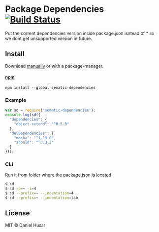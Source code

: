 # Package Dependencies [![Build Status](https://travis-ci.org/danielhusar/sematic-dependencies.svg)](https://travis-ci.org/danielhusar/sematic-dependencies)

Put the corrent dependencies version inside package.json isntead of * so we dont get unsupported version in future.

## Install

Download [manually](https://github.com/danielhusar/sematic-dependencies/archive/master.zip) or with a package-manager.

#### [npm](https://npmjs.org/package/sematic-dependencies)

```
npm install --global sematic-dependencies
```

### Example

```javascript
var sd = require('sematic-dependencies');
console.log(sd({
  "dependencies": {
    "object-extend": "^0.5.0"
  },
  "devDependencies": {
    "mocha": "^1.19.0",
    "should": "^3.3.2"
  }
}));
```

### CLI

Run it from folder where the package.json is located

```bash
$ sd
$ sd -p=~ -i=4
$ sd --prefix=~ --indentation=4
$ sd --prefix=~ --indentation=tab
```

## License

MIT © Daniel Husar
